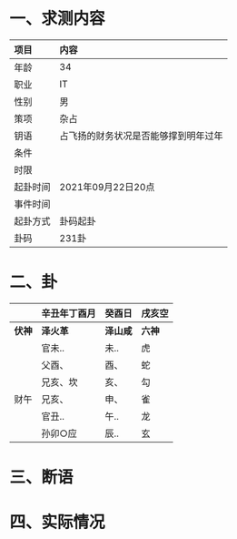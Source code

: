 # 一、求测内容
|项目|内容|
|:-|:-|
|年龄|34|
|职业|IT|
|性别|男|
|策项|杂占|
|钥语|占飞扬的财务状况是否能够撑到明年过年|
|条件||
|时限||
|起卦时间|2021年09月22日20点|
|事件时间||
|起卦方式|卦码起卦|
|卦码|231卦|

# 二、卦
||辛丑年丁酉月|癸酉日|戌亥空|
|:-|:-|:-|:-|
|**伏神**|**泽火革**|**泽山咸**|**六神**|
||官未..|未..|虎|
||父酉、|酉、|蛇|
||兄亥、坎|亥、|勾|
|财午|兄亥、|申、|雀|
||官丑..|午..|龙|
||孙卯○应|辰..|玄|


# 三、断语

# 四、实际情况